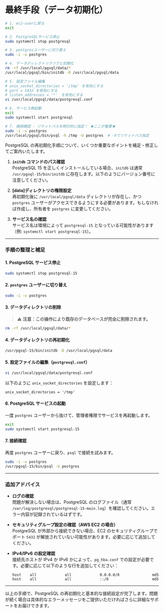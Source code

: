 # 最終手段（データ初期化）

```bash
# 1. ec2-userに戻る
exit

# 2. PostgreSQLサービス停止
sudo systemctl stop postgresql

# 3. postgresユーザーに切り替え
sudo -i -u postgres

# 4. データディレクトリクリアと初期化
rm -rf /usr/local/pgsql/data/*
/usr/local/pgsql/bin/initdb -D /usr/local/pgsql/data

# 5. 設定ファイル編集
# unix_socket_directories = '/tmp' を有効にする
# port = 5432 を有効にする
# listen_addresses = '*'　を有効にする
vi /usr/local/pgsql/data/postgresql.conf

# 6. サービス再起動
exit
sudo systemctl start postgresql

# 7. 接続確認 - ソケットパスを明示的に指定！ ★ここが重要★
sudo -i -u postgres
/usr/local/pgsql/bin/psql -h /tmp -U postgres  # -hでソケットパス指定
```

PostgreSQL の再初期化手順について、いくつか重要なポイントを補足・修正してご案内いたします。

1. **`initdb` コマンドのパス確認**  
   PostgreSQL 15 を正しくインストールしている場合、`initdb` は通常 `/usr/pgsql-15/bin/initdb` に存在します。以下のようにバージョン番号に注意してください。
2. **[data]ディレクトリの権限設定**  
   再初期化後に `/usr/local/pgsql/data` ディレクトリが存在し、かつ `postgres` ユーザーがアクセスできるようにする必要があります。もしなければ作成し、所有者を `postgres` に変更してください。

3. **サービス名の確認**  
   サービス名は環境によって `postgresql-15` となっている可能性があります（例: `systemctl start postgresql-15`）。

---

### 手順の整理と補足

#### 1. PostgreSQL サービス停止

```bash
sudo systemctl stop postgresql-15
```

#### 2. `postgres` ユーザーに切り替え

```bash
sudo -i -u postgres
```

#### 3. データディレクトリの削除

> ⚠️ **注意：この操作により既存のデータベースが完全に削除されます。**

```bash
rm -rf /usr/local/pgsql/data/*
```

#### 4. データディレクトリの再初期化

```bash
/usr/pgsql-15/bin/initdb -D /usr/local/pgsql/data
```

#### 5. 設定ファイルの編集（`postgresql.conf`）

```bash
vi /usr/local/pgsql/data/postgresql.conf
```

以下のように `unix_socket_directories` を設定します：

```
unix_socket_directories = '/tmp'
```

#### 6. PostgreSQL サービスの起動

一度 `postgres` ユーザーから抜けて、管理者権限でサービスを再起動します。

```bash
exit
sudo systemctl start postgresql-15
```

#### 7. 接続確認

再度 `postgres` ユーザーに戻り、`psql` で接続を試みます。

```bash
sudo -i -u postgres
/usr/pgsql-15/bin/psql -U postgres
```

---

### 追加アドバイス

- **ログの確認**  
  問題が解決しない場合は、PostgreSQL のログファイル（通常 `/var/log/postgresql/postgresql-15-main.log`）を確認してください。エラー内容が記録されているはずです。

- **セキュリティグループ設定の確認（AWS EC2 の場合）**  
  PostgreSQL が外部から接続できない場合、EC2 のセキュリティグループでポート `5432` が解放されていない可能性があります。必要に応じて追加してください。

- **IPv4/IPv6 の設定確認**  
  接続先ホストが IPv4 か IPv6 かによって、`pg_hba.conf` での設定が必要です。必要に応じて以下のような行を追加してください：
  ```
  host    all             all             0.0.0.0/0               md5
  host    all             all             ::/0                    md5
  ```

---

以上の手順で、PostgreSQL の再初期化と基本的な接続設定が完了します。問題が続く場合は具体的なエラーメッセージをご提供いただければさらに詳細なサポートをお届けできます。
